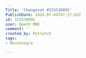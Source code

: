 ```yaml
---
Title: 'Changeset #153530892'
PublishDate: 2024-07-04T07:27:02Z
id: 153530892
user: Opeth MNE
comment: ''
created_by: Potlatch
tags:
- Montenegro

---
```

